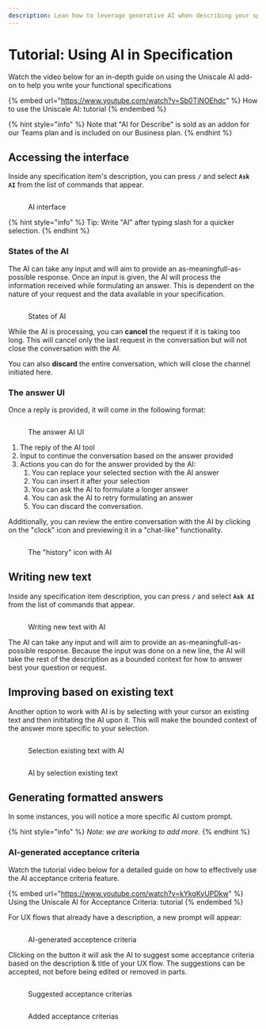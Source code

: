 ```yaml
---
description: Lean how to leverage generative AI when describing your specification.
---
```


# Tutorial: Using AI in Specification

Watch the video below for an in-depth guide on using the Uniscale AI add-on to help you write your functional specifications

{% embed url="https://www.youtube.com/watch?v=Sb0TiNOEhdc" %}
How to use the Uniscale AI: tutorial
{% endembed %}

{% hint style="info" %}
Note that "AI for Describe" is sold as an addon for our Teams plan and is included on our Business plan.
{% endhint %}



## Accessing the interface

Inside any specification item's description, you can press **`/`** and select **`Ask AI`** from the list of commands that appear.

<figure><img src="../../.gitbook/assets/image (3).png" alt=""><figcaption><p>AI interface </p></figcaption></figure>

{% hint style="info" %}
Tip: Write "AI" after typing slash for a quicker selection.&#x20;
{% endhint %}



### States of the AI

The AI can take any input and will aim to provide an as-meaningfull-as-possible response. Once an input is given, the AI will process the information received while formulating an answer. This is dependent on the nature of your request and the data available in your specification.

<figure><img src="../../.gitbook/assets/image (1) (4).png" alt=""><figcaption><p>States of AI</p></figcaption></figure>

While the AI is processing, you can **cancel** the request if it is taking too long. This will cancel only the last request in the conversation but will not close the conversation with the AI.

You can also **discard** the entire conversation, which will close the channel initiated here.



### The answer UI

Once a reply is provided, it will come in the following format:

<figure><img src="../../.gitbook/assets/image (2) (2).png" alt=""><figcaption><p>The answer AI UI</p></figcaption></figure>

1. The reply of the AI tool
2. Input to continue the conversation based on the answer provided
3. Actions you can do for the answer provided by the AI:
   1. You can replace your selected section with the AI answer
   2. You can insert it after your selection
   3. You can ask the AI to formulate a longer answer
   4. You can ask the AI to retry formulating an answer
   5. You can discard the conversation.

Additionally, you can review the entire conversation with the AI by clicking on the "clock" icon and previewing it in a "chat-like" functionality.

<figure><img src="../../.gitbook/assets/image (3) (2).png" alt=""><figcaption><p>The "history" icon with AI</p></figcaption></figure>



## Writing new text

Inside any specification item description, you can press **`/`** and select **`Ask AI`** from the list of commands that appear.&#x20;

<figure><img src="../../.gitbook/assets/image (4).png" alt=""><figcaption><p>Writing new text with AI</p></figcaption></figure>

The AI can take any input and will aim to provide an as-meaningfull-as-possible response. Because the input was done on a new line, the AI will take the rest of the description as a bounded context for how to answer best your question or request.



## Improving based on existing text

Another option to work with AI is by selecting with your cursor an existing text and then inititating the AI upon it. This will make the bounded context of the answer more specific to your selection.

<figure><img src="../../.gitbook/assets/CleanShot 2024-04-24 at 07.27.56.png" alt=""><figcaption><p>Selection existing text with AI</p></figcaption></figure>

<figure><img src="../../.gitbook/assets/CleanShot 2024-04-24 at 07.28.04.png" alt=""><figcaption><p>AI by selection existing text </p></figcaption></figure>



## Generating formatted answers

In some instances, you will notice a more specific AI custom prompt.&#x20;

{% hint style="info" %}
_Note: we are working to add more._
{% endhint %}

### AI-generated acceptance criteria

Watch the tutorial video below for a detailed guide on how to effectively use the AI acceptance criteria feature.



{% embed url="https://www.youtube.com/watch?v=kYkgKyUPDkw" %}
Using the Uniscale AI for Acceptance Criteria: tutorial
{% endembed %}



For UX flows that already have a description, a new prompt will appear:

<figure><img src="../../.gitbook/assets/CleanShot 2024-04-24 at 07.34.14.png" alt=""><figcaption><p>AI-generated acceptence criteria </p></figcaption></figure>

Clicking on the button it will ask the AI to suggest some acceptance criteria based on the description & title of your UX flow. The suggestions can be accepted, not before being edited or removed in parts.&#x20;

<figure><img src="../../.gitbook/assets/CleanShot 2024-04-24 at 07.35.42.png" alt=""><figcaption><p>Suggested acceptance criterias</p></figcaption></figure>

<figure><img src="../../.gitbook/assets/CleanShot 2024-04-24 at 07.35.50.png" alt=""><figcaption><p>Added acceptance criterias</p></figcaption></figure>
